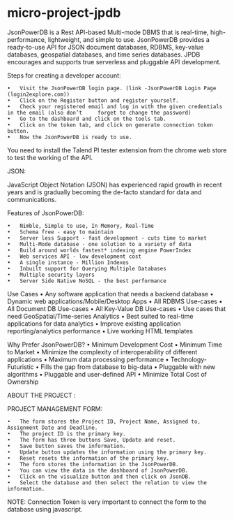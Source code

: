 # micro-project-jpdb

JsonPowerDB is a Rest API-based Multi-mode DBMS that is real-time, high-performance, lightweight, and simple to use. JsonPowerDB provides a ready-to-use API for JSON document databases, RDBMS, key-value databases, geospatial databases, and time series databases. JPDB encourages and supports true serverless and pluggable API development.


Steps for creating a developer account:


	•	Visit the JsonPowerDB login page. (link -JsonPowerDB Login Page (login2explore.com))
	•	Click on the Register button and register yourself.
	•	Check your registered email and log in with the given credentials in the email (also don’t     forget to change the password)
	•	Go to the dashboard and click on the tools tab. 
	•	Click on the token tab, and click on generate connection token button.
	•	Now the JsonPowerDB is ready to use.

You need to install the Talend PI tester extension from the chrome web store to test the working of the API.


JSON:

JavaScript Object Notation (JSON) has experienced rapid growth in recent years and is gradually becoming the de-facto standard for data and communications.

Features of JsonPowerDB:

	•	Nimble, Simple to use, In Memory, Real-Time
	•	Schema free - easy to maintain
	•	Server less Support - fast development - cuts time to market
	•	Multi-Mode database - one solution to a variety of data
	•	Build around worlds fastest* indexing engine PowerIndex
	•	Web services API - low development cost
	•	A single instance - Million Indexes
	•	Inbuilt support for Querying Multiple Databases
	•	Multiple security layers
	•	Server Side Native NoSQL - the best performance


Use Cases
	•	Any software application that needs a backend database
	•	Dynamic web applications/Mobile/Desktop Apps
	•	All RDBMS Use-cases
	•	All Document DB Use-cases
	•	All Key-Value DB Use-cases
	•	Use cases that need GeoSpatial/Time-series Analytics
	•	Best suited to real-time applications for data analytics
	•	Improve existing application reporting/analytics performance
	•	Live working HTML templates

Why Prefer JsonPowerDB?
	•	Minimum Development Cost
	•	Minimum Time to Market
	•	Minimize the complexity of interoperability of different applications
	•	Maximum data processing performance
	•	Technology-Futuristic
	•	Fills the gap from database to big-data
	•	Pluggable with new algorithms
	•	Pluggable and user-defined API
	•	Minimize Total Cost of Ownership



ABOUT THE PROJECT :

PROJECT MANAGEMENT FORM:

	•	The form stores the Project ID, Project Name, Assigned to, Assignment Date and Deadline.
	•	The project ID is the primary key.
	•	The form has three buttons Save, Update and reset.
	•	Save button saves the information.
	•	Update button updates the information using the primary key.
	•	Reset resets the information of the primary key.
	•	The form stores the information in the JsonPowerDB.
	•	You can view the data in the dashboard of JsonPowerDB.
	•	Click on the visualize button and then click on JsonDB.
	•	Select the database and then select the relation to view the information.



NOTE:  Connection Token is very important to connect the form to the database using javascript.



